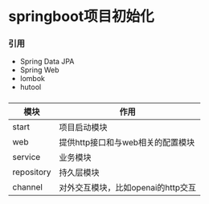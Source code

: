 # springboot项目初始化

### 引用

- Spring Data JPA
- Spring Web
- lombok
- hutool

###

| 模块     | 作用                     |
|--------|------------------------|
| start | 项目启动模块                 |
| web | 提供http接口和与web相关的配置模块   |
| service | 业务模块                   |
| repository | 持久层模块                  |
| channel | 对外交互模块，比如openai的http交互 |


